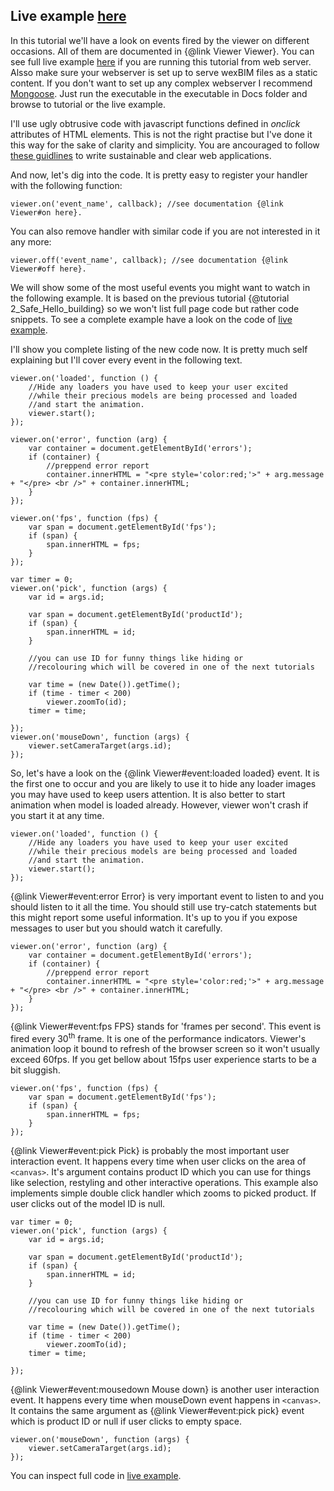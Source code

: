 Live example [here](3_Eventful_building.live.html)
------------

In this tutorial we'll have a look on events fired by the viewer on different occasions. 
All of them are documented in {@link Viewer Viewer}. You can see full live example [here](3_Eventful_building.live.html) 
if you are running this tutorial from web server. Alsso make sure your webserver is set up to serve wexBIM files as
a static content. If you don't want to set up any complex webserver I recommend [Mongoose](https://code.google.com/p/mongoose/). 
Just run the executable in the executable in Docs folder and browse to tutorial or the live example.

I'll use ugly obtrusive code with javascript functions defined in *onclick* attributes of HTML elements. This is not the right practise
but I've done it this way for the sake of clarity and simplicity. You are ancouraged to follow 
[these guidlines](http://www.w3.org/wiki/The_principles_of_unobtrusive_JavaScript) to write sustainable
and clear web applications.


And now, let's dig into the code. It is pretty easy to register your handler with the following function:
	
	viewer.on('event_name', callback); //see documentation {@link Viewer#on here}.

You can also remove handler with similar code if you are not interested in it any more:

	viewer.off('event_name', callback); //see documentation {@link Viewer#off here}.
	
We will show some of the most useful events you might want to watch in the following example. 
It is based on the previous tutorial {@tutorial 2_Safe_Hello_building} so we won't list full
page code but rather code snippets. To see a complete example have a look on the code of 
[live example](3_Eventful_building.live.html).

I'll show you complete listing of the new code now. It is pretty much self explaining but I'll cover 
every event in the following text.
	
	viewer.on('loaded', function () {
        //Hide any loaders you have used to keep your user excited 
        //while their precious models are being processed and loaded
        //and start the animation.
        viewer.start();
    });

    viewer.on('error', function (arg) {
        var container = document.getElementById('errors');
        if (container) {
            //preppend error report
            container.innerHTML = "<pre style='color:red;'>" + arg.message + "</pre> <br />" + container.innerHTML;
        }
    });

    viewer.on('fps', function (fps) {
        var span = document.getElementById('fps');
        if (span) {
            span.innerHTML = fps;
        }
    });
    
    var timer = 0;
    viewer.on('pick', function (args) {
        var id = args.id;

        var span = document.getElementById('productId');
        if (span) {
            span.innerHTML = id;
        }

        //you can use ID for funny things like hiding or 
        //recolouring which will be covered in one of the next tutorials

        var time = (new Date()).getTime();
        if (time - timer < 200)
            viewer.zoomTo(id);
        timer = time;
     
    });
    viewer.on('mouseDown', function (args) {
        viewer.setCameraTarget(args.id);
    });

So, let's have a look on the {@link Viewer#event:loaded loaded} event. It is the first one to occur 
and you are likely to use it to hide any loader images you may have used to keep users attention.
It is also better to start animation when model is loaded already. However, viewer won't crash
if you start it at any time. 

	viewer.on('loaded', function () {
        //Hide any loaders you have used to keep your user excited 
        //while their precious models are being processed and loaded
        //and start the animation.
        viewer.start();
    });

{@link Viewer#event:error Error} is very important event to listen to and you should listen to it 
all the time. You should still use try-catch statements but this might report some useful
information. It's up to you if you expose messages to user but you should watch it carefully.

    viewer.on('error', function (arg) {
        var container = document.getElementById('errors');
        if (container) {
            //preppend error report
            container.innerHTML = "<pre style='color:red;'>" + arg.message + "</pre> <br />" + container.innerHTML;
        }
    });

{@link Viewer#event:fps FPS} stands for 'frames per second'. This event is fired every 30<sup>th</sup> frame.
It is one of the performance indicators. Viewer's animation loop it bound to refresh of the browser screen
so it won't usually exceed 60fps. If you get bellow about 15fps user experience starts to be a bit sluggish.

    viewer.on('fps', function (fps) {
        var span = document.getElementById('fps');
        if (span) {
            span.innerHTML = fps;
        }
    });

{@link Viewer#event:pick Pick} is probably the most important user interaction event. It happens every time
when user clicks on the area of `<canvas>`. It's argument contains product ID which you can use for things
like selection, restyling and other interactive operations. This example also implements simple double click
handler which zooms to picked product. If user clicks out of the model ID is null.

    var timer = 0;
    viewer.on('pick', function (args) {
        var id = args.id;

        var span = document.getElementById('productId');
        if (span) {
            span.innerHTML = id;
        }

        //you can use ID for funny things like hiding or 
        //recolouring which will be covered in one of the next tutorials

        var time = (new Date()).getTime();
        if (time - timer < 200)
            viewer.zoomTo(id);
        timer = time;
     
    });

{@link Viewer#event:mousedown Mouse down} is another user interaction event. It happens every time when mouseDown event
happens in `<canvas>`. It contains the same argument as {@link Viewer#event:pick pick} event which is product ID or null 
if user clicks to empty space.

    viewer.on('mouseDown', function (args) {
        viewer.setCameraTarget(args.id);
    });

You can inspect full code in [live example](3_Eventful_building.live.html).